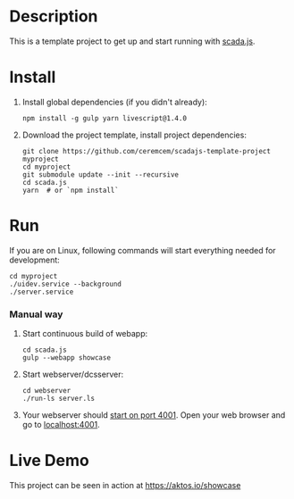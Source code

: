 # Description 

This is a template project to get up and start running with [scada.js](https://github.com/aktos-io/scada.js). 

# Install

1. Install global dependencies (if you didn't already): 

       npm install -g gulp yarn livescript@1.4.0

2. Download the project template, install project dependencies: 

       git clone https://github.com/ceremcem/scadajs-template-project myproject
       cd myproject 
       git submodule update --init --recursive
       cd scada.js
       yarn  # or `npm install`
    
# Run 

If you are on Linux, following commands will start everything needed for development: 

    cd myproject
    ./uidev.service --background
    ./server.service 

### Manual way 

1. Start continuous build of webapp: 
 
       cd scada.js
       gulp --webapp showcase 
       
2. Start webserver/dcsserver: 
  
       cd webserver
       ./run-ls server.ls 
       
3. Your webserver should [start on port 4001](./webserver/configuration.ls). Open your web browser and go to [localhost:4001](http://localhost:4001). 

# Live Demo 

This project can be seen in action at https://aktos.io/showcase
